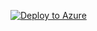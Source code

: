 [![Deploy to Azure](https://aka.ms/deploytoazurebutton)](https://portal.azure.com/#create/Microsoft.Template/uri/https%3A%2F%2Fraw.githubusercontent.com%2Fadrianczekaj%2FGiftGivingGenerator%2Frefs%2Fheads%2Fdevelop%2Finfrastructure%2Fmain.json)
